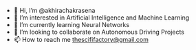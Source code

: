 - 👋 Hi, I’m @akhirachakrasena
- 👀 I’m interested in Artificial Intelligence and Machine Learning
- 🌱 I’m currently learning Neural Networks
- 💞️ I’m looking to collaborate on Autonomous Driving Projects
- 📫 How to reach me thescififactory@gmail.com

<!---
akhirachakrasena/akhirachakrasena is a ✨ special ✨ repository because its `README.md` (this file) appears on your GitHub profile.
You can click the Preview link to take a look at your changes.
--->
